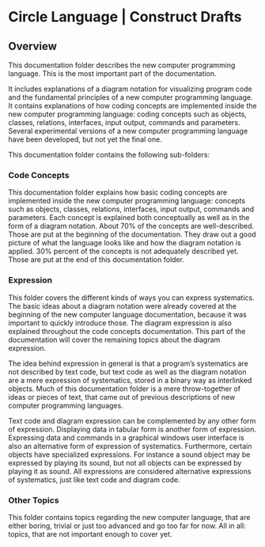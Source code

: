 ﻿Circle Language | Construct Drafts
=================================

Overview
--------

This documentation folder describes the new computer programming language. This is the most important part of the documentation.

It includes explanations of a diagram notation for visualizing program code and the fundamental principles of a new computer programming language. It contains explanations of how coding concepts are implemented inside the new computer programming language: coding concepts such as objects, classes, relations, interfaces, input output, commands and parameters. Several experimental versions of a new computer programming language have been developed, but not yet the final one.

This documentation folder contains the following sub-folders:

### Code Concepts

This documentation folder explains how basic coding concepts are implemented inside the new computer programming language: concepts such as objects, classes, relations, interfaces, input output, commands and parameters. Each concept is explained both conceptually as well as in the form of a diagram notation. About 70% of the concepts are well-described. Those are put at the beginning of the documentation. They draw out a good picture of what the language looks like and how the diagram notation is applied. 30% percent of the concepts is not adequately described yet. Those are put at the end of this documentation folder.

### Expression

This folder covers the different kinds of ways you can express systematics. The basic ideas about a diagram notation were already covered at the beginning of the new computer language documentation, because it was important to quickly introduce those. The diagram expression is also explained throughout the code concepts documentation. This part of the documentation will cover the remaining topics about the diagram expression.

The idea behind expression in general is that a program’s systematics are not described by text code, but text code as well as the diagram notation are a mere expression of systematics, stored in a binary way as interlinked objects. Much of this documentation folder is a mere throw-together of ideas or pieces of text, that came out of previous descriptions of new computer programming languages.

Text code and diagram expression can be complemented by any other form of expression. Displaying data in tabular form is another form of expression. Expressing data and commands in a graphical windows user interface is also an alternative form of expression of systematics. Furthermore, certain objects have specialized expressions. For instance a sound object may be expressed by playing its sound, but not all objects can be expressed by playing it as sound. All expressions are considered alternative expressions of systematics, just like text code and diagram code.

### Other Topics

This folder contains topics regarding the new computer language, that are either boring, trivial or just too advanced and go too far for now. All in all: topics, that are not important enough to cover yet.
